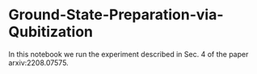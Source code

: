 # Ground-State-Preparation-via-Qubitization

In this notebook we run the experiment described in Sec. 4 of the paper arxiv:2208.07575.
